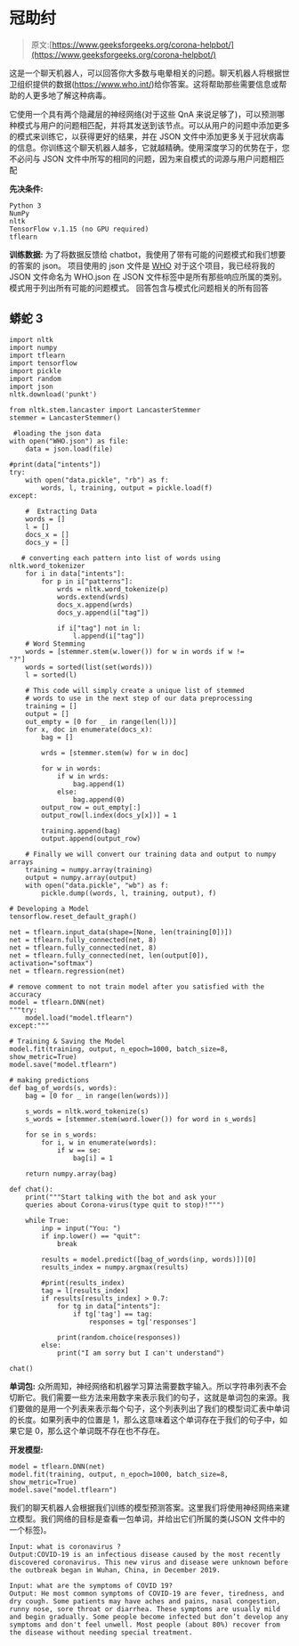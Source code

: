 # 冠助纣

> 原文:[https://www.geeksforgeeks.org/corona-helpbot/](https://www.geeksforgeeks.org/corona-helpbot/)

这是一个聊天机器人，可以回答你大多数与电晕相关的问题。聊天机器人将根据世卫组织提供的数据(https://www.who.int/)给你答案。这将帮助那些需要信息或帮助的人更多地了解这种病毒。

它使用一个具有两个隐藏层的神经网络(对于这些 QnA 来说足够了)，可以预测哪种模式与用户的问题相匹配，并将其发送到该节点。可以从用户的问题中添加更多的模式来训练它，以获得更好的结果，并在 JSON 文件中添加更多关于冠状病毒的信息。你训练这个聊天机器人越多，它就越精确。使用深度学习的优势在于，您不必问与 JSON 文件中所写的相同的问题，因为来自模式的词源与用户问题相匹配

**先决条件:**

```
Python 3
NumPy
nltk
TensorFlow v.1.15 (no GPU required)
tflearn
```

**训练数据:**
为了将数据反馈给 chatbot，我使用了带有可能的问题模式和我们想要的答案的 json。
项目使用的 json 文件是 [WHO](https://write.geeksforgeeks.org/wp-content/uploads/WHO.txt)
对于这个项目，我已经将我的 JSON 文件命名为 WHO.json
在 JSON 文件标签中是所有那些响应所属的类别。
模式用于列出所有可能的问题模式。
回答包含与模式化问题相关的所有回答

## 蟒蛇 3

```
import nltk
import numpy
import tflearn
import tensorflow
import pickle
import random
import json
nltk.download('punkt')

from nltk.stem.lancaster import LancasterStemmer
stemmer = LancasterStemmer()

 #loading the json data
with open("WHO.json") as file:                 
    data = json.load(file)

#print(data["intents"])
try:
    with open("data.pickle", "rb") as f:
        words, l, training, output = pickle.load(f)
except:

    #  Extracting Data
    words = []
    l = []
    docs_x = []
    docs_y = []

   # converting each pattern into list of words using nltk.word_tokenizer
    for i in data["intents"]:  
        for p in i["patterns"]:
            wrds = nltk.word_tokenize(p)
            words.extend(wrds)
            docs_x.append(wrds)
            docs_y.append(i["tag"])

            if i["tag"] not in l:
                l.append(i["tag"])
    # Word Stemming           
    words = [stemmer.stem(w.lower()) for w in words if w != "?"]        
    words = sorted(list(set(words)))
    l = sorted(l)                                     

    # This code will simply create a unique list of stemmed
    # words to use in the next step of our data preprocessing
    training = []
    output = []
    out_empty = [0 for _ in range(len(l))]
    for x, doc in enumerate(docs_x):
        bag = []

        wrds = [stemmer.stem(w) for w in doc]

        for w in words:
            if w in wrds:
                bag.append(1)
            else:
                bag.append(0)
        output_row = out_empty[:]
        output_row[l.index(docs_y[x])] = 1

        training.append(bag)
        output.append(output_row)

    # Finally we will convert our training data and output to numpy arrays   
    training = numpy.array(training)       
    output = numpy.array(output)
    with open("data.pickle", "wb") as f:
        pickle.dump((words, l, training, output), f)

# Developing a Model       
tensorflow.reset_default_graph()                   

net = tflearn.input_data(shape=[None, len(training[0])])
net = tflearn.fully_connected(net, 8)
net = tflearn.fully_connected(net, 8)
net = tflearn.fully_connected(net, len(output[0]), activation="softmax")
net = tflearn.regression(net)

# remove comment to not train model after you satisfied with the accuracy
model = tflearn.DNN(net)
"""try:                              
    model.load("model.tflearn")
except:"""

# Training & Saving the Model
model.fit(training, output, n_epoch=1000, batch_size=8, show_metric=True)       
model.save("model.tflearn")

# making predictions
def bag_of_words(s, words):                               
    bag = [0 for _ in range(len(words))]

    s_words = nltk.word_tokenize(s)
    s_words = [stemmer.stem(word.lower()) for word in s_words]

    for se in s_words:
        for i, w in enumerate(words):
            if w == se:
                bag[i] = 1

    return numpy.array(bag)

def chat():
    print("""Start talking with the bot and ask your
    queries about Corona-virus(type quit to stop)!""")

    while True:
        inp = input("You: ")
        if inp.lower() == "quit":
            break

        results = model.predict([bag_of_words(inp, words)])[0]
        results_index = numpy.argmax(results)

        #print(results_index)
        tag = l[results_index]
        if results[results_index] > 0.7:
            for tg in data["intents"]:
                if tg['tag'] == tag:
                    responses = tg['responses']

            print(random.choice(responses))
        else:
            print("I am sorry but I can't understand")

chat()
```

**单词包:**
众所周知，神经网络和机器学习算法需要数字输入。所以字符串列表不会切断它。我们需要一些方法来用数字来表示我们的句子，这就是单词包的来源。我们要做的是用一个列表来表示每个句子，这个列表列出了我们的模型词汇表中单词的长度。如果列表中的位置是 1，那么这意味着这个单词存在于我们的句子中，如果它是 0，那么这个单词既不存在也不存在。

**开发模型:**

```
model = tflearn.DNN(net)
model.fit(training, output, n_epoch=1000, batch_size=8, show_metric=True) 
model.save("model.tflearn")
```

我们的聊天机器人会根据我们训练的模型预测答案。这里我们将使用神经网络来建立模型。我们网络的目标是查看一包单词，并给出它们所属的类(JSON 文件中的一个标签)。

```
Input: what is coronavirus ?
Output:COVID-19 is an infectious disease caused by the most recently discovered coronavirus. This new virus and disease were unknown before the outbreak began in Wuhan, China, in December 2019.

Input: what are the symptoms of COVID 19?
Output: He most common symptoms of COVID-19 are fever, tiredness, and dry cough. Some patients may have aches and pains, nasal congestion, runny nose, sore throat or diarrhea. These symptoms are usually mild and begin gradually. Some people become infected but don’t develop any symptoms and don't feel unwell. Most people (about 80%) recover from the disease without needing special treatment.
```